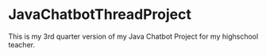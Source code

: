 # JavaChatbotThreadProject
This is my 3rd quarter version of my Java Chatbot Project for my highschool teacher.
